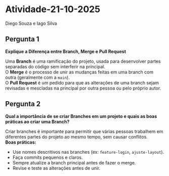 # Atividade-21-10-2025
Diego Souza e Iago Silva

## Pergunta 1
**Explique a Diferença entre Branch, Merge e Pull Request**

Uma **Branch** é uma ramificação do projeto, usada para desenvolver partes separadas do código sem interferir na principal.  
O **Merge** é o processo de unir as mudanças feitas em uma branch com outra (geralmente com a `main`).  
O **Pull Request** é um pedido para que as alterações de uma branch sejam revisadas e mescladas na principal por outra pessoa ou pelo próprio autor.





## Pergunta 2
**Qual a importância de se criar Branches em um projeto e quais as boas práticas ao criar uma Branch?**

Criar branches é importante para permitir que várias pessoas trabalhem em diferentes partes do projeto ao mesmo tempo, sem causar conflitos.  
**Boas práticas:**
- Use nomes descritivos nas branches (ex: `feature-login`, `ajuste-layout`).
- Faça commits pequenos e claros.
- Sempre atualize a branch principal antes de fazer o merge.
- Revise e teste as alterações antes de unir.



